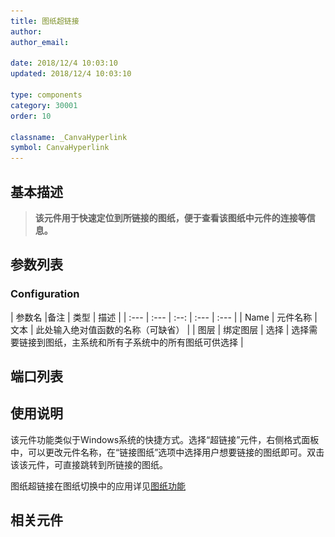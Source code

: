 ```yaml
---
title: 图纸超链接
author: 
author_email:

date: 2018/12/4 10:03:10
updated: 2018/12/4 10:03:10

type: components
category: 30001
order: 10

classname: _CanvaHyperlink
symbol: CanvaHyperlink
---
```

## 基本描述

[^_^]:![](./图纸超链接S.png)

> **该元件用于快速定位到所链接的图纸，便于查看该图纸中元件的连接等信息。**

## 参数列表
### Configuration
| 参数名 |备注 | 类型 | 描述 |
| :--- | :--- | :--: | :--- | :--- |
| Name |  元件名称 | 文本 | 此处输入绝对值函数的名称（可缺省） |
| 图层 | 绑定图层 | 选择 | 选择需要链接到图纸，主系统和所有子系统中的所有图纸可供选择 |


## 端口列表


## 使用说明

该元件功能类似于Windows系统的快捷方式。选择“超链接”元件，右侧格式面板中，可以更改元件名称，在“链接图纸”选项中选择用户想要链接的图纸即可。双击该该元件，可直接跳转到所链接的图纸。

图纸超链接在图纸切换中的应用详见[图纸功能](../../../../features/Basic/Canvas/index.md)

## 相关元件

